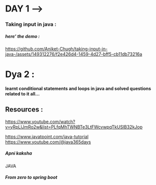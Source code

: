 # DAY 1 --> 

### Taking input in java :
##### here' the demo  :

https://github.com/Aniket-Chugh/taking-input-in-java-/assets/149312276/f2e426d4-1459-4d27-bff5-cb11db73216a

# Dya 2 : 

#### learnt conditional statements and loops in java and solved questions related to it all...

## Resources :

https://www.youtube.com/watch?v=yRpLlJmRo2w&list=PLfqMhTWNBTe3LtFWcvwpqTkUSlB32kJop



https://www.javatpoint.com/java-tutorial
https://www.youtube.com/@java365days
##### Apni kaksha 

JAVA 
##### From zero to spring boot

